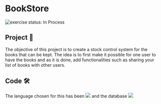 # BookStore

![exercise status: In Process](https://img.shields.io/badge/Exercise%20Status-In%20Process-red)

## Project 🚀
The objective of this project is to create a stock control system for the books that can be kept. The idea is to first make it possible for one user to have the books and as it is done, add functionalities such as sharing your list of books with other users. 


## Code 🛠️
The language chosen for this has been ![](https://img.shields.io/badge/Golang-informational?style=flat&logo=go&logoColor=white&color=29BEB0) and the database ![](https://img.shields.io/badge/MongoDB-informational?style=flat&logo=mongodb&logoColor=white&color=brightgreen)



